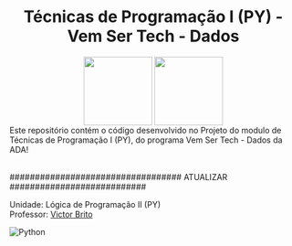 <h1 align="center">Técnicas de Programação I (PY) - Vem Ser Tech - Dados</h1>

<div align="center">
<a href="https://potenciatech.com.br/"><img src="https://hermes.dio.me/companies/0018735d-ee63-4064-bc29-55a2ef0f0ff0.png" align="center" height="120"  ></a> <a href="https://ada.tech/"><img src="https://ada-site-frontend.s3.sa-east-1.amazonaws.com/home/header-logo.svg" align="center" height="120" width="120" ></a> <br>

</div>
Este repositório contém o código desenvolvido no Projeto do modulo de Técnicas de Programação I (PY), do programa Vem Ser Tech - Dados da ADA!
<br><br>


################################## ATUALIZAR ###########################


Unidade: Lógica de Programação II (PY) <br>
Professor: [Victor Brito](https://www.linkedin.com/in/victorcbrito/)

![Python](https://img.shields.io/badge/python-3670A0?style=for-the-badge&logo=python&logoColor=ffdd54)



